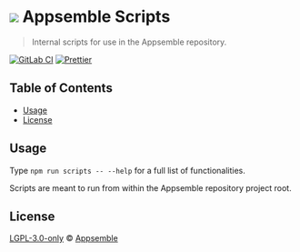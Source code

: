 # ![](https://gitlab.com/appsemble/appsemble/-/raw/0.32.2-test.3/config/assets/logo.svg) Appsemble Scripts

> Internal scripts for use in the Appsemble repository.

[![GitLab CI](https://gitlab.com/appsemble/appsemble/badges/0.32.2-test.3/pipeline.svg)](https://gitlab.com/appsemble/appsemble/-/releases/0.32.2-test.3)
[![Prettier](https://img.shields.io/badge/code_style-prettier-ff69b4.svg)](https://prettier.io)

## Table of Contents

- [Usage](#usage)
- [License](#license)

## Usage

Type `npm run scripts -- --help` for a full list of functionalities.

Scripts are meant to run from within the Appsemble repository project root.

## License

[LGPL-3.0-only](https://gitlab.com/appsemble/appsemble/-/blob/0.32.2-test.3/LICENSE.md) ©
[Appsemble](https://appsemble.com)
